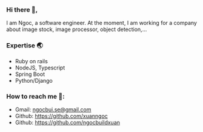 ### Hi there 👋,
I am Ngoc, a software engineer. At the moment, I am working for a company about image stock, image processor, object detection,...

### Expertise 🌏
- Ruby on rails
- NodeJS, Typescript
- Spring Boot
- Python/Django

### How to reach me 📩: 
- Gmail: ngocbui.se@gmail.com
- Github: https://github.com/xuanngoc
- Github: https://github.com/ngocbuildxuan
